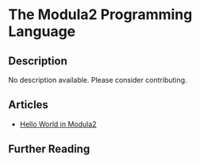 # The Modula2 Programming Language

## Description

No description available. Please consider contributing.

## Articles

- [Hello World in Modula2](https://sampleprograms.io/projects/hello-world/modula2)

## Further Reading